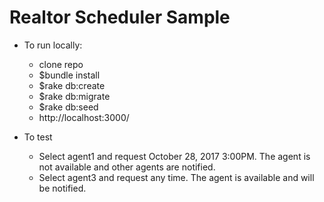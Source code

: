 # Realtor Scheduler Sample

* To run locally:
  * clone repo
  * $bundle install
  * $rake db:create
  * $rake db:migrate
  * $rake db:seed
  * http://localhost:3000/

* To test
  * Select agent1 and request October 28, 2017 3:00PM. The agent is not available and other agents are notified.
  * Select agent3 and request any time. The agent is available and will be notified.
